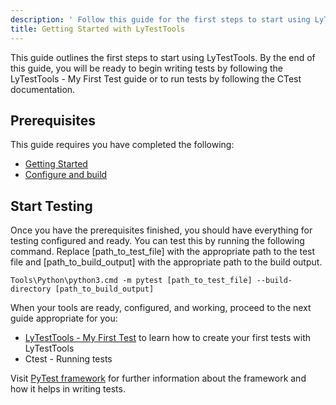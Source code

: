 ```yaml
---
description: ' Follow this guide for the first steps to start using LyTestTools. '
title: Getting Started with LyTestTools
---
```


This guide outlines the first steps to start using LyTestTools. By the end of this guide, you will be ready to begin writing tests by following the LyTestTools - My First Test guide or to run tests by following the CTest documentation.

## Prerequisites ##

This guide requires you have completed the following:

 * [Getting Started](/docs/user-guide)
 * [Configure and build](/docs/user-guide/build/configure-and-build)

## Start Testing ##

Once you have the prerequisites finished, you should have everything for testing configured and ready. You can test this by running the following command. Replace [path_to_test_file] with the appropriate path to the test file and [path_to_build_output] with the appropriate path to the build output.

```shell
Tools\Python\python3.cmd -m pytest [path_to_test_file] --build-directory [path_to_build_output]
```

When your tools are ready, configured, and working, proceed to the next guide appropriate for you:

 * [LyTestTools - My First Test](/docs/user-guide/testing/lytesttools/my-first-test) to learn how to create your first tests with LyTestTools
 * Ctest - Running tests

Visit [PyTest framework](https://docs.pytest.org/en/latest/) for further information about the framework and how it helps in writing tests.
